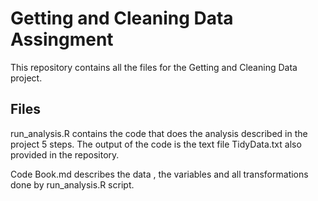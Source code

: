 # Getting and Cleaning Data Assingment

This repository contains all the files for the Getting and Cleaning Data project.

## Files

run_analysis.R contains the code that does the analysis described in the project 5 steps. The output of the code is the text file TidyData.txt also provided in the repository.

Code Book.md describes the data , the variables and all transformations done by run_analysis.R script.
